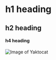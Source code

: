 # h1 heading
## h2 heading
#### h4 heading
![Image of Yaktocat](https://octodex.github.com/images/yaktocat.png)
